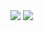 <img src="https://github-readme-stats.vercel.app/api?username=farhanaurmi&show_icons=true&theme=dracula">
<img src="https://github-readme-stats.vercel.app/api/top-langs/?username=farhanaurmi&layout=compact">

